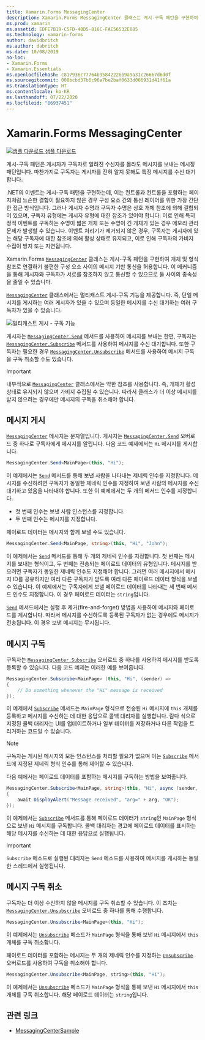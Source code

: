 ```yaml
---
title: Xamarin.Forms MessagingCenter
description: Xamarin.Forms MessagingCenter 클래스는 게시-구독 패턴을 구현하여 개체 및 형식 참조로 연결하기 불편한 구성 요소 사이의 메시지 기반 통신을 허용합니다.
ms.prod: xamarin
ms.assetid: EDFE7B19-C5FD-40D5-816C-FAE56532E885
ms.technology: xamarin-forms
author: davidbritch
ms.author: dabritch
ms.date: 10/08/2019
no-loc:
- Xamarin.Forms
- Xamarin.Essentials
ms.openlocfilehash: c817936c77764b95842226b9a9a31c26667d6d0f
ms.sourcegitcommit: 008bcbd37b6c96a7be2baf0633d066931d41f61a
ms.translationtype: HT
ms.contentlocale: ko-KR
ms.lasthandoff: 07/22/2020
ms.locfileid: "86937451"
---
```

# <a name="xamarinforms-messagingcenter"></a>Xamarin.Forms MessagingCenter

[![샘플 다운로드](~/media/shared/download.png) 샘플 다운로드](https://docs.microsoft.com/samples/xamarin/xamarin-forms-samples/usingmessagingcenter)

게시-구독 패턴은 게시자가 구독자로 알려진 수신자를 몰라도 메시지를 보내는 메시징 패턴입니다. 마찬가지로 구독자는 게시자를 전혀 알지 못해도 특정 메시지를 수신 대기합니다.

.NET의 이벤트는 게시-구독 패턴을 구현하는데, 이는 컨트롤과 컨트롤을 포함하는 페이지처럼 느슨한 결합이 필요하지 않은 경우 구성 요소 간의 통신 레이어를 위한 가장 간단한 접근 방식입니다. 그러나 게시자 수명과 구독자 수명은 상호 개체 참조에 의해 결합되어 있으며, 구독자 유형에는 게시자 유형에 대한 참조가 있어야 합니다. 이로 인해 특히 정적 이벤트를 구독하는 수명이 짧은 개체 또는 수명이 긴 개체가 있는 경우 메모리 관리 문제가 발생할 수 있습니다. 이벤트 처리기가 제거되지 않은 경우, 구독자는 게시자에 있는 해당 구독자에 대한 참조에 의해 활성 상태로 유지되고, 이로 인해 구독자의 가비지 수집이 방지 또는 지연됩니다.

Xamarin.Forms [`MessagingCenter`](xref:Xamarin.Forms.MessagingCenter) 클래스는 게시-구독 패턴을 구현하여 개체 및 형식 참조로 연결하기 불편한 구성 요소 사이의 메시지 기반 통신을 허용합니다. 이 메커니즘을 통해 게시자와 구독자가 서로를 참조하지 않고 통신할 수 있으므로 둘 사이의 종속성을 줄일 수 있습니다.

[`MessagingCenter`](xref:Xamarin.Forms.MessagingCenter) 클래스에서는 멀티캐스트 게시-구독 기능을 제공합니다. 즉, 단일 메시지를 게시하는 여러 게시자가 있을 수 있으며 동일한 메시지를 수신 대기하는 여러 구독자가 있을 수 있습니다.

![멀티캐스트 게시 - 구독 기능](messaging-center-images/messaging-center.png)

게시자는 [`MessagingCenter.Send`](xref:Xamarin.Forms.MessagingCenter.Send*) 메서드를 사용하여 메시지를 보내는 한편, 구독자는 [`MessagingCenter.Subscribe`](xref:Xamarin.Forms.MessagingCenter.Subscribe*) 메서드를 사용하여 메시지를 수신 대기합니다. 또한 구독자는 필요한 경우 [`MessagingCenter.Unsubscribe`](xref:Xamarin.Forms.MessagingCenter.Unsubscribe*) 메서드를 사용하여 메시지 구독을 구독 취소할 수도 있습니다.

> [!IMPORTANT]
> 내부적으로 [`MessagingCenter`](xref:Xamarin.Forms.MessagingCenter) 클래스에서는 약한 참조를 사용합니다. 즉, 개체가 활성 상태로 유지되지 않으며 가비지 수집될 수 있습니다. 따라서 클래스가 더 이상 메시지를 받지 않으려는 경우에만 메시지의 구독을 취소해야 합니다.

## <a name="publish-a-message"></a>메시지 게시

[`MessagingCenter`](xref:Xamarin.Forms.MessagingCenter) 메시지는 문자열입니다. 게시자는 [`MessagingCenter.Send`](xref:Xamarin.Forms.MessagingCenter.Send*) 오버로드 중 하나로 구독자에게 메시지를 알립니다. 다음 코드 예제에서는 `Hi` 메시지를 게시합니다.

```csharp
MessagingCenter.Send<MainPage>(this, "Hi");
```

이 예제에서는 [`Send`](xref:Xamarin.Forms.MessagingCenter.Send*) 메서드를 통해 보낸 사람을 나타내는 제네릭 인수를 지정합니다. 메시지를 수신하려면 구독자가 동일한 제네릭 인수를 지정하여 보낸 사람의 메시지를 수신 대기하고 있음을 나타내야 합니다. 또한 이 예제에서는 두 개의 메서드 인수를 지정합니다.

- 첫 번째 인수는 보낸 사람 인스턴스를 지정합니다.
- 두 번째 인수는 메시지를 지정합니다.

페이로드 데이터는 메시지와 함께 보낼 수도 있습니다.

```csharp
MessagingCenter.Send<MainPage, string>(this, "Hi", "John");
```

이 예제에서는 [`Send`](xref:Xamarin.Forms.MessagingCenter.Send*) 메서드를 통해 두 개의 제네릭 인수를 지정합니다. 첫 번째는 메시지를 보내는 형식이고, 두 번째는 전송되는 페이로드 데이터의 유형입니다. 메시지를 받으려면 구독자가 동일한 제네릭 인수도 지정해야 합니다. 그러면 여러 메시지에서 메시지 ID를 공유하지만 여러 다른 구독자가 받도록 여러 다른 페이로드 데이터 형식을 보낼 수 있습니다. 이 예제에서는 구독자에게 보낼 페이로드 데이터를 나타내는 세 번째 메서드 인수도 지정합니다. 이 경우 페이로드 데이터는 `string`입니다.

[`Send`](xref:Xamarin.Forms.MessagingCenter.Send*) 메서드에서는 실행 후 제거(fire-and-forget) 방법을 사용하여 메시지와 페이로드를 게시합니다. 따라서 메시지를 수신하도록 등록된 구독자가 없는 경우에도 메시지가 전송됩니다. 이 경우 보낸 메시지는 무시됩니다.

## <a name="subscribe-to-a-message"></a>메시지 구독

구독자는 [`MessagingCenter.Subscribe`](xref:Xamarin.Forms.MessagingCenter.Subscribe*) 오버로드 중 하나를 사용하여 메시지를 받도록 등록할 수 있습니다. 다음 코드 예제는 이러한 예를 보여줍니다.

```csharp
MessagingCenter.Subscribe<MainPage> (this, "Hi", (sender) =>
{
    // Do something whenever the "Hi" message is received
});
```

이 예제에서 [`Subscribe`](xref:Xamarin.Forms.MessagingCenter.Subscribe*) 메서드는 `MainPage` 형식으로 전송된 `Hi` 메시지에 `this` 개체를 등록하고 메시지를 수신하는 데 대한 응답으로 콜백 대리자를 실행합니다. 람다 식으로 지정된 콜백 대리자는 UI를 업데이트하거나 일부 데이터를 저장하거나 다른 작업을 트리거하는 코드일 수 있습니다.

> [!NOTE]
> 구독자는 게시된 메시지의 모든 인스턴스를 처리할 필요가 없으며 이는 [`Subscribe`](xref:Xamarin.Forms.MessagingCenter.Subscribe*) 메서드에 지정된 제네릭 형식 인수를 통해 제어할 수 있습니다.

다음 예에서는 페이로드 데이터를 포함하는 메시지를 구독하는 방법을 보여줍니다.

```csharp
MessagingCenter.Subscribe<MainPage, string>(this, "Hi", async (sender, arg) =>
{
    await DisplayAlert("Message received", "arg=" + arg, "OK");
});
```

이 예제에서는 [`Subscribe`](xref:Xamarin.Forms.MessagingCenter.Subscribe*) 메서드를 통해 페이로드 데이터가 `string`인 `MainPage` 형식으로 보낸 `Hi` 메시지를 구독합니다. 콜백 대리자는 경고에 페이로드 데이터를 표시하는 해당 메시지를 수신하는 데 대한 응답으로 실행됩니다.

> [!IMPORTANT]
> `Subscribe` 메소드로 실행된 대리자는 `Send` 메소드를 사용하여 메시지를 게시하는 동일한 스레드에서 실행됩니다.

## <a name="unsubscribe-from-a-message"></a>메시지 구독 취소

구독자는 더 이상 수신하지 않을 메시지를 구독 취소할 수 있습니다. 이 조치는 [`MessagingCenter.Unsubscribe`](xref:Xamarin.Forms.MessagingCenter.Unsubscribe*) 오버로드 중 하나를 통해 수행합니다.

```csharp
MessagingCenter.Unsubscribe<MainPage>(this, "Hi");
```

이 예제에서는 [`Unsubscribe`](xref:Xamarin.Forms.MessagingCenter.Unsubscribe*) 메소드가 `MainPage` 형식을 통해 보낸 `Hi` 메시지에서 `this` 개체를 구독 취소합니다.

페이로드 데이터를 포함하는 메시지는 두 개의 제네릭 인수를 지정하는 [`Unsubscribe`](xref:Xamarin.Forms.MessagingCenter.Unsubscribe*) 오버로드를 사용하여 구독을 취소해야 합니다.

```csharp
MessagingCenter.Unsubscribe<MainPage, string>(this, "Hi");
```

이 예제에서는 [`Unsubscribe`](xref:Xamarin.Forms.MessagingCenter.Unsubscribe*) 메소드가 `MainPage` 형식을 통해 보낸 `Hi` 메시지에서 `this` 개체를 구독 취소합니다. 해당 페이로드 데이터는 `string`입니다.

## <a name="related-links"></a>관련 링크

- [MessagingCenterSample](https://docs.microsoft.com/samples/xamarin/xamarin-forms-samples/usingmessagingcenter)
